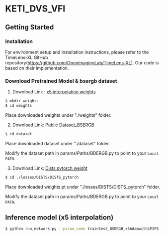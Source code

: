 # KETI_DVS_VFI

## Getting Started
### Installation
For environment setup and installation instructions, please refer to the TimeLens-XL GitHub repository(https://github.com/OpenImagingLab/TimeLens-XL).
Our code is based on their implementation.

### Download Pretrained Model & bsergb dataset
1. Download Link : [x5 interpolation weights](https://drive.google.com/file/d/11HxbvZ2_VmQZhHHXv7shCWhM75Y8pZj2/view?usp=sharing)
```bash
$ mkdir weights
$ cd weights
```
Place downloaded weights under "./weights" folder.

2. Download Link: [Public Dataset_BSERGB](https://drive.google.com/file/d/1DPY0G1sr2TfP_Pt0rZpSgmCNIwbwtbNe/view?usp=sharing)

 ```bash
$ cd dataset
```
Place downloaded dataset under "./dataset" folder.

Modify the dataset path in params/Paths/BDERGB.py to point to your ```Local PATH```.

3. Download Link: [Dists pytorch weight](https://github.com/dingkeyan93/DISTS/blob/master/DISTS_pytorch/weights.pt)
```bash
$ cd ./losses/DISTS/DISTS_pytorch
```
Place downloaded weights.pt under "./losses/DISTS/DISTS_pytorch" folder.

Modify the dataset path in params/Paths/BDERGB.py to point to your ```Local PATH```.

## Inference model (x5 interpolation)
```bash
$ python run_network.py --param_name traintest_BSERGB_x5AdamwithLPIPS --model_name Expv8_large --model_pretrained <pretrained_model_weight path> --skip_training
```




